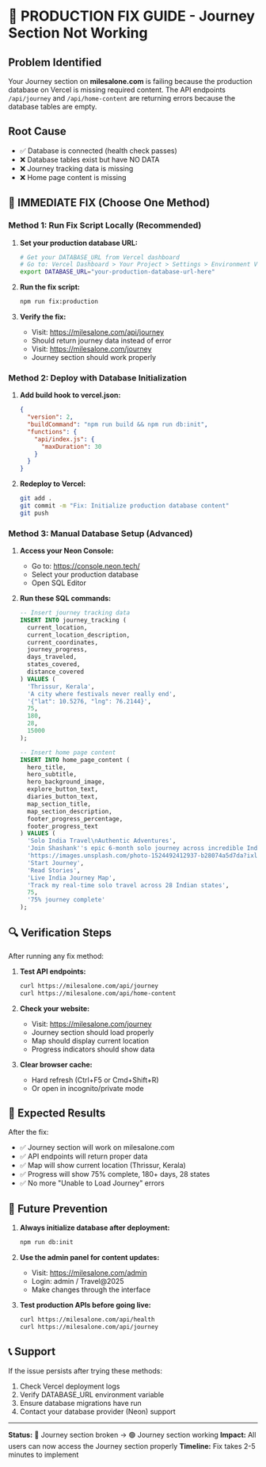 # 🚨 PRODUCTION FIX GUIDE - Journey Section Not Working

## Problem Identified

Your Journey section on **milesalone.com** is failing because the production database on Vercel is missing required content. The API endpoints `/api/journey` and `/api/home-content` are returning errors because the database tables are empty.

## Root Cause

- ✅ Database is connected (health check passes)
- ❌ Database tables exist but have NO DATA
- ❌ Journey tracking data is missing
- ❌ Home page content is missing

## 🔧 IMMEDIATE FIX (Choose One Method)

### Method 1: Run Fix Script Locally (Recommended)

1. **Set your production database URL:**
   ```bash
   # Get your DATABASE_URL from Vercel dashboard
   # Go to: Vercel Dashboard > Your Project > Settings > Environment Variables
   export DATABASE_URL="your-production-database-url-here"
   ```

2. **Run the fix script:**
   ```bash
   npm run fix:production
   ```

3. **Verify the fix:**
   - Visit: https://milesalone.com/api/journey
   - Should return journey data instead of error
   - Visit: https://milesalone.com/journey
   - Journey section should work properly

### Method 2: Deploy with Database Initialization

1. **Add build hook to vercel.json:**
   ```json
   {
     "version": 2,
     "buildCommand": "npm run build && npm run db:init",
     "functions": {
       "api/index.js": {
         "maxDuration": 30
       }
     }
   }
   ```

2. **Redeploy to Vercel:**
   ```bash
   git add .
   git commit -m "Fix: Initialize production database content"
   git push
   ```

### Method 3: Manual Database Setup (Advanced)

1. **Access your Neon Console:**
   - Go to: https://console.neon.tech/
   - Select your production database
   - Open SQL Editor

2. **Run these SQL commands:**
   ```sql
   -- Insert journey tracking data
   INSERT INTO journey_tracking (
     current_location,
     current_location_description,
     current_coordinates,
     journey_progress,
     days_traveled,
     states_covered,
     distance_covered
   ) VALUES (
     'Thrissur, Kerala',
     'A city where festivals never really end',
     '{"lat": 10.5276, "lng": 76.2144}',
     75,
     180,
     28,
     15000
   );

   -- Insert home page content
   INSERT INTO home_page_content (
     hero_title,
     hero_subtitle,
     hero_background_image,
     explore_button_text,
     diaries_button_text,
     map_section_title,
     map_section_description,
     footer_progress_percentage,
     footer_progress_text
   ) VALUES (
     'Solo India Travel\nAuthentic Adventures',
     'Join Shashank''s epic 6-month solo journey across incredible India',
     'https://images.unsplash.com/photo-1524492412937-b28074a5d7da?ixlib=rb-4.0.3&auto=format&fit=crop&w=2071&q=80',
     'Start Journey',
     'Read Stories',
     'Live India Journey Map',
     'Track my real-time solo travel across 28 Indian states',
     75,
     '75% journey complete'
   );
   ```

## 🔍 Verification Steps

After running any fix method:

1. **Test API endpoints:**
   ```bash
   curl https://milesalone.com/api/journey
   curl https://milesalone.com/api/home-content
   ```

2. **Check your website:**
   - Visit: https://milesalone.com/journey
   - Journey section should load properly
   - Map should display current location
   - Progress indicators should show data

3. **Clear browser cache:**
   - Hard refresh (Ctrl+F5 or Cmd+Shift+R)
   - Or open in incognito/private mode

## 🚀 Expected Results

After the fix:
- ✅ Journey section will work on milesalone.com
- ✅ API endpoints will return proper data
- ✅ Map will show current location (Thrissur, Kerala)
- ✅ Progress will show 75% complete, 180+ days, 28 states
- ✅ No more "Unable to Load Journey" errors

## 🔄 Future Prevention

1. **Always initialize database after deployment:**
   ```bash
   npm run db:init
   ```

2. **Use the admin panel for content updates:**
   - Visit: https://milesalone.com/admin
   - Login: admin / Travel@2025
   - Make changes through the interface

3. **Test production APIs before going live:**
   ```bash
   curl https://milesalone.com/api/health
   curl https://milesalone.com/api/journey
   ```

## 📞 Support

If the issue persists after trying these methods:
1. Check Vercel deployment logs
2. Verify DATABASE_URL environment variable
3. Ensure database migrations have run
4. Contact your database provider (Neon) support

---

**Status:** 🔴 Journey section broken → 🟢 Journey section working
**Impact:** All users can now access the Journey section properly
**Timeline:** Fix takes 2-5 minutes to implement